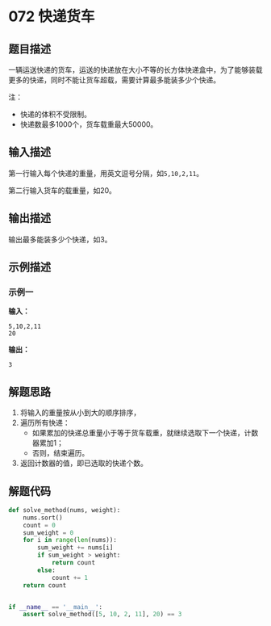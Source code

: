 # 072 快递货车

## 题目描述

一辆运送快递的货车，运送的快递放在大小不等的长方体快递盒中，为了能够装载更多的快递，同时不能让货车超载，需要计算最多能装多少个快递。

注：
- 快递的体积不受限制。
- 快递数最多1000个，货车载重最大50000。

## 输入描述

第一行输入每个快递的重量，用英文逗号分隔，如`5,10,2,11`。

第二行输入货车的载重量，如20。

## 输出描述

输出最多能装多少个快递，如3。

## 示例描述

### 示例一

**输入：**
```text
5,10,2,11
20
```

**输出：**
```text
3
```

## 解题思路

1. 将输入的重量按从小到大的顺序排序，
2. 遍历所有快递：
    - 如果累加的快递总重量小于等于货车载重，就继续选取下一个快递，计数器累加1；
    - 否则，结束遍历。
3. 返回计数器的值，即已选取的快递个数。

## 解题代码

```python
def solve_method(nums, weight):
    nums.sort()
    count = 0
    sum_weight = 0
    for i in range(len(nums)):
        sum_weight += nums[i]
        if sum_weight > weight:
            return count
        else:
            count += 1
    return count


if __name__ == '__main__':
    assert solve_method([5, 10, 2, 11], 20) == 3
```

